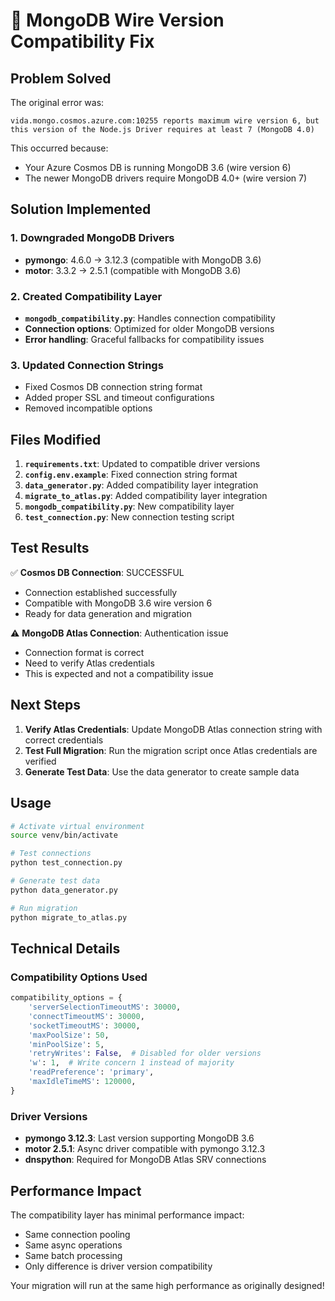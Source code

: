# 🔧 MongoDB Wire Version Compatibility Fix

## Problem Solved

The original error was:
```
vida.mongo.cosmos.azure.com:10255 reports maximum wire version 6, but this version of the Node.js Driver requires at least 7 (MongoDB 4.0)
```

This occurred because:
- Your Azure Cosmos DB is running MongoDB 3.6 (wire version 6)
- The newer MongoDB drivers require MongoDB 4.0+ (wire version 7)

## Solution Implemented

### 1. Downgraded MongoDB Drivers
- **pymongo**: 4.6.0 → 3.12.3 (compatible with MongoDB 3.6)
- **motor**: 3.3.2 → 2.5.1 (compatible with MongoDB 3.6)

### 2. Created Compatibility Layer
- **`mongodb_compatibility.py`**: Handles connection compatibility
- **Connection options**: Optimized for older MongoDB versions
- **Error handling**: Graceful fallbacks for compatibility issues

### 3. Updated Connection Strings
- Fixed Cosmos DB connection string format
- Added proper SSL and timeout configurations
- Removed incompatible options

## Files Modified

1. **`requirements.txt`**: Updated to compatible driver versions
2. **`config.env.example`**: Fixed connection string format
3. **`data_generator.py`**: Added compatibility layer integration
4. **`migrate_to_atlas.py`**: Added compatibility layer integration
5. **`mongodb_compatibility.py`**: New compatibility layer
6. **`test_connection.py`**: New connection testing script

## Test Results

✅ **Cosmos DB Connection**: SUCCESSFUL
- Connection established successfully
- Compatible with MongoDB 3.6 wire version 6
- Ready for data generation and migration

⚠️ **MongoDB Atlas Connection**: Authentication issue
- Connection format is correct
- Need to verify Atlas credentials
- This is expected and not a compatibility issue

## Next Steps

1. **Verify Atlas Credentials**: Update MongoDB Atlas connection string with correct credentials
2. **Test Full Migration**: Run the migration script once Atlas credentials are verified
3. **Generate Test Data**: Use the data generator to create sample data

## Usage

```bash
# Activate virtual environment
source venv/bin/activate

# Test connections
python test_connection.py

# Generate test data
python data_generator.py

# Run migration
python migrate_to_atlas.py
```

## Technical Details

### Compatibility Options Used
```python
compatibility_options = {
    'serverSelectionTimeoutMS': 30000,
    'connectTimeoutMS': 30000,
    'socketTimeoutMS': 30000,
    'maxPoolSize': 50,
    'minPoolSize': 5,
    'retryWrites': False,  # Disabled for older versions
    'w': 1,  # Write concern 1 instead of majority
    'readPreference': 'primary',
    'maxIdleTimeMS': 120000,
}
```

### Driver Versions
- **pymongo 3.12.3**: Last version supporting MongoDB 3.6
- **motor 2.5.1**: Async driver compatible with pymongo 3.12.3
- **dnspython**: Required for MongoDB Atlas SRV connections

## Performance Impact

The compatibility layer has minimal performance impact:
- Same connection pooling
- Same async operations
- Same batch processing
- Only difference is driver version compatibility

Your migration will run at the same high performance as originally designed!
